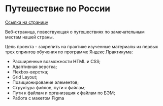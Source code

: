 # Путешествие по России

[Ссылка на страницу](https://alanpain08.github.io/russian-travel/)

Веб-страница, повествующая о путешествиях по замечательным местам нашей страны.

Цель проекта - закрепить на практике изученные материалы из первых трех спринтов обучения по программе Яндекс.Практикума:

- Расширенные возможности HTML и CSS;
- Адаптивная верстка;
- Flexbox-верстка;
- Grid Layout;
- Позиционирование элементов;
- Структура файлов, пути к файлам;
- Пути к файлам и организация к файлам по БЭМ;
- Работа с макетом Figma
